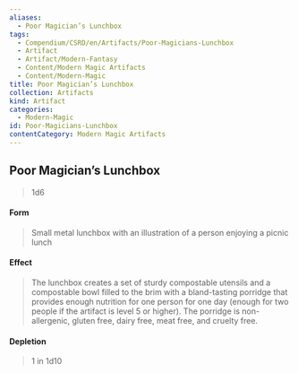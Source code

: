 ```yaml
---
aliases:
  - Poor Magician’s Lunchbox
tags:
  - Compendium/CSRD/en/Artifacts/Poor-Magicians-Lunchbox
  - Artifact
  - Artifact/Modern-Fantasy
  - Content/Modern Magic Artifacts
  - Content/Modern-Magic
title: Poor Magician’s Lunchbox
collection: Artifacts
kind: Artifact
categories:
  - Modern-Magic
id: Poor-Magicians-Lunchbox
contentCategory: Modern Magic Artifacts
---
```

## Poor Magician’s Lunchbox  
  
>1d6   
#### Form  
>Small metal lunchbox with an illustration of a person enjoying a picnic lunch   
#### Effect  
> The lunchbox creates a set of sturdy compostable utensils and a compostable bowl filled to the brim with a bland-tasting porridge that provides enough nutrition for one person for one day (enough for two people if the artifact is level 5 or higher). The porridge is non-allergenic, gluten free, dairy free, meat free, and cruelty free.   
  
#### Depletion   
>1 in 1d10
